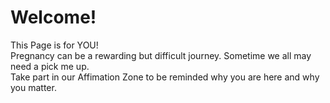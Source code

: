 <h1>Welcome!</h1>
<p>This Page is for YOU!<br> Pregnancy can be a rewarding but difficult journey. Sometime we all may need a pick me up. <br> Take part in our Affimation Zone to be reminded why you are here and why you matter.</p>